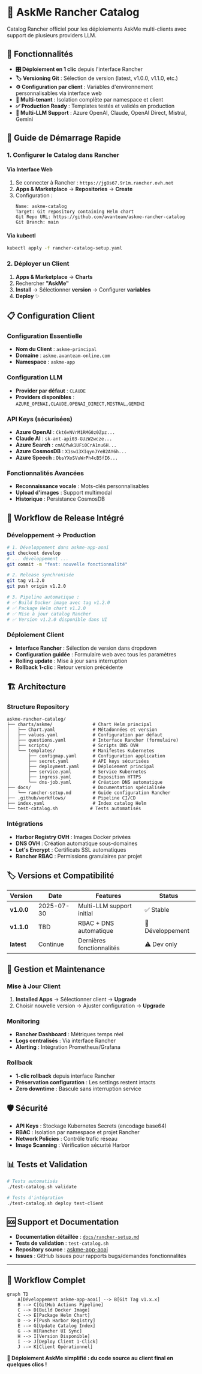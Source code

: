 # 🚀 AskMe Rancher Catalog

Catalog Rancher officiel pour les déploiements AskMe multi-clients avec support de plusieurs providers LLM.

## 🎯 Fonctionnalités

- **🎛️ Déploiement en 1 clic** depuis l'interface Rancher
- **🏷️ Versioning Git** : Sélection de version (latest, v1.0.0, v1.1.0, etc.)
- **⚙️ Configuration par client** : Variables d'environnement personnalisables via interface web
- **🏢 Multi-tenant** : Isolation complète par namespace et client
- **✅ Production Ready** : Templates testés et validés en production
- **🤖 Multi-LLM Support** : Azure OpenAI, Claude, OpenAI Direct, Mistral, Gemini

## 🚀 Guide de Démarrage Rapide

### 1. Configurer le Catalog dans Rancher

#### Via Interface Web
1. Se connecter à Rancher : `https://jg8s67.9r1m.rancher.ovh.net`
2. **Apps & Marketplace** → **Repositories** → **Create**
3. Configuration :
   ```
   Name: askme-catalog
   Target: Git repository containing Helm chart
   Git Repo URL: https://github.com/avanteam/askme-rancher-catalog
   Git Branch: main
   ```

#### Via kubectl
```bash
kubectl apply -f rancher-catalog-setup.yaml
```

### 2. Déployer un Client
1. **Apps & Marketplace** → **Charts**
2. Rechercher **"AskMe"**
3. **Install** → Sélectionner **version** → Configurer **variables**
4. **Deploy** ✨

## 📋 Configuration Client

### Configuration Essentielle
- **Nom du Client** : `askme-principal`
- **Domaine** : `askme.avanteam-online.com`
- **Namespace** : `askme-app`

### Configuration LLM
- **Provider par défaut** : `CLAUDE`
- **Providers disponibles** : `AZURE_OPENAI,CLAUDE,OPENAI_DIRECT,MISTRAL,GEMINI`

### API Keys (sécurisées)
- **Azure OpenAI** : `Ckt6vNVrM1RMG0z0Zpz...`
- **Claude AI** : `sk-ant-api03-GUzW2wcze...`
- **Azure Search** : `cmAQfwk1UFi0CrA1nu6H...`
- **Azure CosmosDB** : `X1sw13XIqynJYeB2AY6h...`
- **Azure Speech** : `DbsYXoSVuWrPh4cB5fI6...`

### Fonctionnalités Avancées
- **Reconnaissance vocale** : Mots-clés personnalisables
- **Upload d'images** : Support multimodal
- **Historique** : Persistance CosmosDB

## 🔄 Workflow de Release Intégré

### Développement → Production
```bash
# 1. Développement dans askme-app-aoai
git checkout develop
# ... développement ...
git commit -m "feat: nouvelle fonctionnalité"

# 2. Release synchronisée
git tag v1.2.0
git push origin v1.2.0

# 3. Pipeline automatique :
# ✅ Build Docker image avec tag v1.2.0
# ✅ Package Helm chart v1.2.0
# ✅ Mise à jour catalog Rancher
# ✅ Version v1.2.0 disponible dans UI
```

### Déploiement Client
- **Interface Rancher** : Sélection de version dans dropdown
- **Configuration guidée** : Formulaire web avec tous les paramètres
- **Rolling update** : Mise à jour sans interruption
- **Rollback 1-clic** : Retour version précédente

## 🏗️ Architecture

### Structure Repository
```
askme-rancher-catalog/
├── charts/askme/               # Chart Helm principal
│   ├── Chart.yaml              # Métadonnées et version
│   ├── values.yaml             # Configuration par défaut
│   ├── questions.yaml          # Interface Rancher (formulaire)
│   ├── scripts/                # Scripts DNS OVH
│   └── templates/              # Manifestes Kubernetes
│       ├── configmap.yaml      # Configuration application
│       ├── secret.yaml         # API keys sécurisées
│       ├── deployment.yaml     # Déploiement principal
│       ├── service.yaml        # Service Kubernetes
│       ├── ingress.yaml        # Exposition HTTPS
│       └── dns-job.yaml        # Création DNS automatique
├── docs/                       # Documentation spécialisée
│   └── rancher-setup.md        # Guide configuration Rancher
├── .github/workflows/          # Pipeline CI/CD
├── index.yaml                  # Index catalog Helm
└── test-catalog.sh            # Tests automatisés
```

### Intégrations
- **Harbor Registry OVH** : Images Docker privées
- **DNS OVH** : Création automatique sous-domaines
- **Let's Encrypt** : Certificats SSL automatiques
- **Rancher RBAC** : Permissions granulaires par projet

## 🏷️ Versions et Compatibilité

| Version | Date | Features | Status |
|---------|------|----------|--------|
| **v1.0.0** | 2025-07-30 | Multi-LLM support initial | ✅ Stable |
| **v1.1.0** | TBD | RBAC + DNS automatique | 🚧 Développement |
| **latest** | Continue | Dernières fonctionnalités | ⚠️ Dev only |

## 🔧 Gestion et Maintenance

### Mise à Jour Client
1. **Installed Apps** → Sélectionner client → **Upgrade**
2. Choisir nouvelle version → Ajuster configuration → **Upgrade**

### Monitoring
- **Rancher Dashboard** : Métriques temps réel
- **Logs centralisés** : Via interface Rancher
- **Alerting** : Intégration Prometheus/Grafana

### Rollback
- **1-clic rollback** depuis interface Rancher
- **Préservation configuration** : Les settings restent intacts
- **Zero downtime** : Bascule sans interruption service

## 🛡️ Sécurité

- **API Keys** : Stockage Kubernetes Secrets (encodage base64)
- **RBAC** : Isolation par namespace et projet Rancher
- **Network Policies** : Contrôle trafic réseau
- **Image Scanning** : Vérification sécurité Harbor

## 📊 Tests et Validation

```bash
# Tests automatisés
./test-catalog.sh validate

# Tests d'intégration
./test-catalog.sh deploy test-client
```

## 🆘 Support et Documentation

- **Documentation détaillée** : [`docs/rancher-setup.md`](docs/rancher-setup.md)
- **Tests de validation** : `test-catalog.sh`
- **Repository source** : [askme-app-aoai](https://github.com/avanteam/askme-app-aoai)
- **Issues** : GitHub Issues pour rapports bugs/demandes fonctionnalités

---

## 🎯 Workflow Complet

```mermaid
graph TD
    A[Développement askme-app-aoai] --> B[Git Tag v1.x.x]
    B --> C[GitHub Actions Pipeline]
    C --> D[Build Docker Image]
    C --> E[Package Helm Chart]
    D --> F[Push Harbor Registry]
    E --> G[Update Catalog Index]
    G --> H[Rancher UI Sync]
    H --> I[Version Disponible]
    I --> J[Deploy Client 1-Click]
    J --> K[Client Opérationnel]
```

**🚀 Déploiement AskMe simplifié : du code source au client final en quelques clics !**